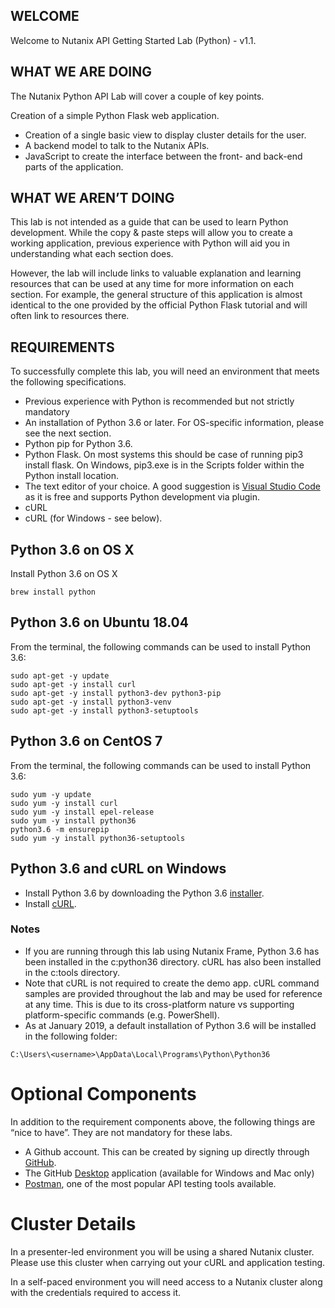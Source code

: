 ## WELCOME
Welcome to Nutanix API Getting Started Lab (Python) - v1.1.

## WHAT WE ARE DOING
The Nutanix Python API Lab will cover a couple of key points.

Creation of a simple Python Flask web application.
* Creation of a single basic view to display cluster details for the user.
* A backend model to talk to the Nutanix APIs.
* JavaScript to create the interface between the front- and back-end parts of the application.

## WHAT WE AREN’T DOING
This lab is not intended as a guide that can be used to learn Python development. While the copy & paste steps will allow you to create a working application, previous experience with Python will aid you in understanding what each section does.

However, the lab will include links to valuable explanation and learning resources that can be used at any time for more information on each section. For example, the general structure of this application is almost identical to the one provided by the official Python Flask tutorial and will often link to resources there.

## REQUIREMENTS
To successfully complete this lab, you will need an environment that meets the following specifications.
* Previous experience with Python is recommended but not strictly mandatory
* An installation of Python 3.6 or later. For OS-specific information, please see the next section.
* Python pip for Python 3.6.
* Python Flask. On most systems this should be case of running pip3 install flask. On Windows, pip3.exe is in the Scripts folder within the Python install location.
* The text editor of your choice. A good suggestion is [Visual Studio Code](https://code.visualstudio.com/) as it is free and supports Python development via plugin.
* cURL
* cURL (for Windows - see below).

## Python 3.6 on OS X
Install Python 3.6 on OS X
```
brew install python
```

## Python 3.6 on Ubuntu 18.04
From the terminal, the following commands can be used to install Python 3.6:
```
sudo apt-get -y update
sudo apt-get -y install curl
sudo apt-get -y install python3-dev python3-pip
sudo apt-get -y install python3-venv
sudo apt-get -y install python3-setuptools
```

## Python 3.6 on CentOS 7
From the terminal, the following commands can be used to install Python 3.6:
```
sudo yum -y update
sudo yum -y install curl
sudo yum -y install epel-release
sudo yum -y install python36
python3.6 -m ensurepip
sudo yum -y install python36-setuptools
```

## Python 3.6 and cURL on Windows
* Install Python 3.6 by downloading the Python 3.6 [installer](https://www.python.org/downloads/release/python-360/).
* Install [cURL](https://curl.haxx.se/windows/).


### Notes

* If you are running through this lab using Nutanix Frame, Python 3.6 has been installed in the c:python36 directory. cURL has also been installed in the c:tools directory.
* Note that cURL is not required to create the demo app. cURL command samples are provided throughout the lab and may be used for reference at any time. This is due to its cross-platform nature vs supporting platform-specific commands (e.g. PowerShell).
* As at January 2019, a default installation of Python 3.6 will be installed in the following folder:
```
C:\Users\<username>\AppData\Local\Programs\Python\Python36
```

# Optional Components
In addition to the requirement components above, the following things are “nice to have”. They are not mandatory for these labs.
* A Github account. This can be created by signing up directly through [GitHub](https://github.com/).
* The GitHub [Desktop](https://desktop.github.com/) application (available for Windows and Mac only)
* [Postman](https://www.getpostman.com/), one of the most popular API testing tools available.

# Cluster Details
In a presenter-led environment you will be using a shared Nutanix cluster. Please use this cluster when carrying out your cURL and application testing.

In a self-paced environment you will need access to a Nutanix cluster along with the credentials required to access it.
